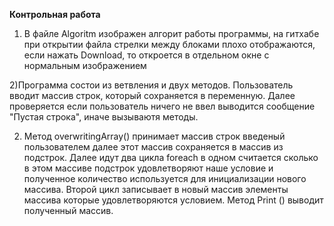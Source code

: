**Контрольная работа**

1) В файле Algoritm изображен алгорит работы программы, на гитхабе при открытии 
файла стрелки между блоками плохо отображаются, если нажать Download, то откроется в отдельном окне
с нормальным изображением

2)Программа состои из ветвления и двух методов. Пользователь вводит массив строк, который сохраняется в переменную.
Далее проверяется если пользователь ничего не ввел выводится сообщение "Пустая строка", иначе вызываютя методы.

2)  Метод overwritingArray() принимает массив строк введеный пользователем
далее этот массив сохраняется в массив из подстрок. Далее идут два цикла foreach в одном считается сколько 
в этом массиве подстрок удовлетворяют наше условие и полученное количество используется для инициализации нового массива. Второй цикл записывает в новый массив элементы массива которые удовлетворяются условием.
 Метод Print () выводит полученный массив.

